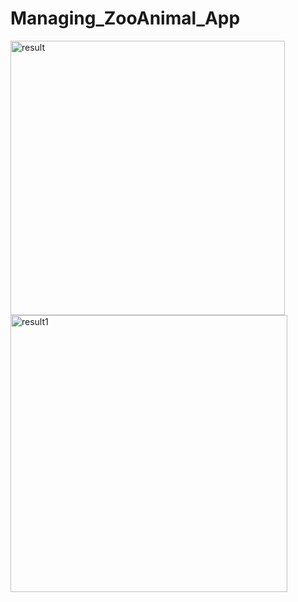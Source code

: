 # Managing_ZooAnimal_App




<img width="439" alt="result" src="https://github.com/reza16977/Managing_ZooAnimal_App/assets/99034042/4c888c8e-ac58-49d2-90c0-c097fdbff466">
<img width="443" alt="result1" src="https://github.com/reza16977/Managing_ZooAnimal_App/assets/99034042/05194471-e276-458c-ba0b-a3c1f36d3982">
